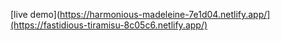 [live demo](https://harmonious-madeleine-7e1d04.netlify.app/](https://fastidious-tiramisu-8c05c6.netlify.app/)
